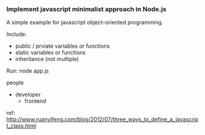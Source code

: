 ### Implement javascript minimalist approach in Node.js

A simple example for javascript object-oriented programming.

Include:
 - public / prviate variables or functions
 - static variables or functions
 - inheritance (not multiple)

Run:
node app.js

people
  - developer
    - frontend

ref:
http://www.ruanyifeng.com/blog/2012/07/three_ways_to_define_a_javascript_class.html
